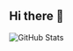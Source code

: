 ## Hi there 👋

![GitHub Stats](https://github-readme-stats.vercel.app/api?username=wyywyy23&show_icons=true&hide=prs,contribs)

